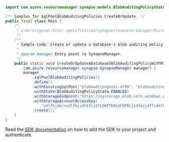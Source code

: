 ```java
import com.azure.resourcemanager.synapse.models.BlobAuditingPolicyState;

/** Samples for SqlPoolBlobAuditingPolicies CreateOrUpdate. */
public final class Main {
    /*
     * x-ms-original-file: specification/synapse/resource-manager/Microsoft.Synapse/stable/2021-06-01/examples/CreateOrUpdateSqlPoolBlobAuditingWithMinParameters.json
     */
    /**
     * Sample code: Create or update a database's blob auditing policy with minimal parameters.
     *
     * @param manager Entry point to SynapseManager.
     */
    public static void createOrUpdateADatabaseSBlobAuditingPolicyWithMinimalParameters(
        com.azure.resourcemanager.synapse.SynapseManager manager) {
        manager
            .sqlPoolBlobAuditingPolicies()
            .define()
            .withExistingSqlPool("blobauditingtest-4799", "blobauditingtest-6440", "testdb")
            .withState(BlobAuditingPolicyState.ENABLED)
            .withStorageEndpoint("https://mystorage.blob.core.windows.net")
            .withStorageAccountAccessKey(
                "sdlfkjabc+sdlfkjsdlkfsjdfLDKFTERLKFDFKLjsdfksjdflsdkfD2342309432849328476458/3RSD==")
            .create();
    }
}
```

Read the [SDK documentation](https://github.com/Azure/azure-sdk-for-java/blob/azure-resourcemanager-synapse_1.0.0-beta.6/sdk/synapse/azure-resourcemanager-synapse/README.md) on how to add the SDK to your project and authenticate.
